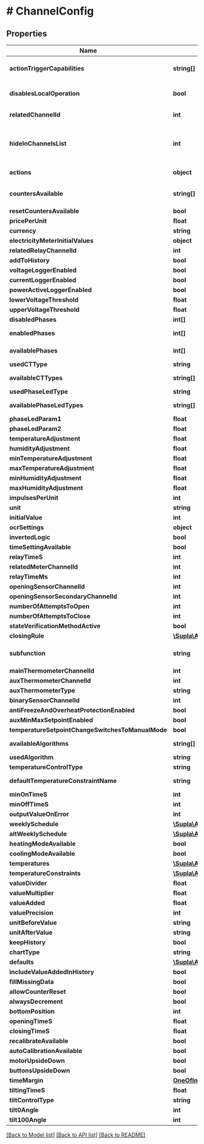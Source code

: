 # # ChannelConfig

## Properties

Name | Type | Description | Notes
------------ | ------------- | ------------- | -------------
**actionTriggerCapabilities** | **string[]** | List of supported triggers. Set only by the device. | [optional] [readonly]
**disablesLocalOperation** | **bool** | Tells if enabling the AT disables local function. | [optional] [readonly]
**relatedChannelId** | **int** | Paired channel set by the device. | [optional] [readonly]
**hideInChannelsList** | **int** | Whether to display the channel in the main channels list (it&#39;s false for ATs with paired channel). | [optional] [readonly]
**actions** | **object** | List of configured AT actions. | [optional]
**countersAvailable** | **string[]** | List of available counters supported by this channel. | [optional] [readonly]
**resetCountersAvailable** | **bool** |  | [optional]
**pricePerUnit** | **float** |  | [optional]
**currency** | **string** |  | [optional]
**electricityMeterInitialValues** | **object** |  | [optional]
**relatedRelayChannelId** | **int** |  | [optional]
**addToHistory** | **bool** |  | [optional]
**voltageLoggerEnabled** | **bool** |  | [optional]
**currentLoggerEnabled** | **bool** |  | [optional]
**powerActiveLoggerEnabled** | **bool** |  | [optional]
**lowerVoltageThreshold** | **float** |  | [optional]
**upperVoltageThreshold** | **float** |  | [optional]
**disabledPhases** | **int[]** |  | [optional]
**enabledPhases** | **int[]** |  | [optional] [readonly]
**availablePhases** | **int[]** |  | [optional] [readonly]
**usedCTType** | **string** |  | [optional]
**availableCTTypes** | **string[]** |  | [optional] [readonly]
**usedPhaseLedType** | **string** |  | [optional]
**availablePhaseLedTypes** | **string[]** |  | [optional] [readonly]
**phaseLedParam1** | **float** |  | [optional]
**phaseLedParam2** | **float** |  | [optional]
**temperatureAdjustment** | **float** |  | [optional]
**humidityAdjustment** | **float** |  | [optional]
**minTemperatureAdjustment** | **float** |  | [optional]
**maxTemperatureAdjustment** | **float** |  | [optional]
**minHumidityAdjustment** | **float** |  | [optional]
**maxHumidityAdjustment** | **float** |  | [optional]
**impulsesPerUnit** | **int** |  | [optional]
**unit** | **string** |  | [optional]
**initialValue** | **int** |  | [optional]
**ocrSettings** | **object** |  | [optional]
**invertedLogic** | **bool** |  | [optional]
**timeSettingAvailable** | **bool** |  | [optional]
**relayTimeS** | **int** |  | [optional]
**relatedMeterChannelId** | **int** |  | [optional]
**relayTimeMs** | **int** |  | [optional]
**openingSensorChannelId** | **int** |  | [optional]
**openingSensorSecondaryChannelId** | **int** |  | [optional]
**numberOfAttemptsToOpen** | **int** |  | [optional]
**numberOfAttemptsToClose** | **int** |  | [optional]
**stateVerificationMethodActive** | **bool** |  | [optional]
**closingRule** | [**\Supla\ApiClient\Model\ChannelConfigControllingTheGateClosingRule**](ChannelConfigControllingTheGateClosingRule.md) |  | [optional]
**subfunction** | **string** | Only for the &#x60;HVAC_THERMOSTAT&#x60; function. | [optional]
**mainThermometerChannelId** | **int** |  | [optional]
**auxThermometerChannelId** | **int** |  | [optional]
**auxThermometerType** | **string** |  | [optional]
**binarySensorChannelId** | **int** |  | [optional]
**antiFreezeAndOverheatProtectionEnabled** | **bool** |  | [optional]
**auxMinMaxSetpointEnabled** | **bool** |  | [optional]
**temperatureSetpointChangeSwitchesToManualMode** | **bool** |  | [optional]
**availableAlgorithms** | **string[]** |  | [optional] [readonly]
**usedAlgorithm** | **string** |  | [optional]
**temperatureControlType** | **string** |  | [optional]
**defaultTemperatureConstraintName** | **string** |  | [optional] [readonly]
**minOnTimeS** | **int** |  | [optional]
**minOffTimeS** | **int** |  | [optional]
**outputValueOnError** | **int** |  | [optional]
**weeklySchedule** | [**\Supla\ApiClient\Model\ChannelConfigHvacThermostatSchedule**](ChannelConfigHvacThermostatSchedule.md) |  | [optional]
**altWeeklySchedule** | [**\Supla\ApiClient\Model\ChannelConfigHvacThermostatSchedule**](ChannelConfigHvacThermostatSchedule.md) |  | [optional]
**heatingModeAvailable** | **bool** |  | [optional]
**coolingModeAvailable** | **bool** |  | [optional]
**temperatures** | [**\Supla\ApiClient\Model\ChannelConfigHvacThermostatTemperatures**](ChannelConfigHvacThermostatTemperatures.md) |  | [optional]
**temperatureConstraints** | [**\Supla\ApiClient\Model\ChannelConfigHvacThermostatTemperatureConstraints**](ChannelConfigHvacThermostatTemperatureConstraints.md) |  | [optional]
**valueDivider** | **float** |  | [optional]
**valueMultiplier** | **float** |  | [optional]
**valueAdded** | **float** |  | [optional]
**valuePrecision** | **int** |  | [optional]
**unitBeforeValue** | **string** |  | [optional]
**unitAfterValue** | **string** |  | [optional]
**keepHistory** | **bool** |  | [optional]
**chartType** | **string** |  | [optional]
**defaults** | [**\Supla\ApiClient\Model\ChannelConfigGeneralPurposeMeasurementDefaults**](ChannelConfigGeneralPurposeMeasurementDefaults.md) |  | [optional]
**includeValueAddedInHistory** | **bool** |  | [optional]
**fillMissingData** | **bool** |  | [optional]
**allowCounterReset** | **bool** |  | [optional]
**alwaysDecrement** | **bool** |  | [optional]
**bottomPosition** | **int** |  | [optional]
**openingTimeS** | **float** |  | [optional]
**closingTimeS** | **float** |  | [optional]
**recalibrateAvailable** | **bool** |  | [optional]
**autoCalibrationAvailable** | **bool** |  | [optional]
**motorUpsideDown** | **bool** |  | [optional]
**buttonsUpsideDown** | **bool** |  | [optional]
**timeMargin** | [**OneOfIntegerString**](OneOfIntegerString.md) |  | [optional]
**tiltingTimeS** | **float** |  | [optional]
**tiltControlType** | **string** |  | [optional]
**tilt0Angle** | **int** |  | [optional]
**tilt100Angle** | **int** |  | [optional]

[[Back to Model list]](../../README.md#models) [[Back to API list]](../../README.md#endpoints) [[Back to README]](../../README.md)
